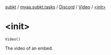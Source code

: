 [subkt](../../../index.md) / [myaa.subkt.tasks](../../index.md) / [Discord](../index.md) / [Video](index.md) / [&lt;init&gt;](./-init-.md)

# &lt;init&gt;

`Video()`

The video of an embed.

